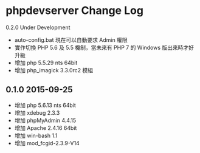 phpdevserver Change Log
========================

0.2.0 Under Development
- auto-config.bat 現在可以自動要求 Admin 權限
- 實作切換 PHP 5.6 及 5.5 機制，當未來有 PHP 7 的 Windows 版出來時才好升級
- 增加 php 5.5.29 nts 64bit
- 增加 php_imagick 3.3.0rc2 模組

0.1.0 2015-09-25
-----------------------

- 增加 php 5.6.13 nts 64bit
- 增加 xdebug 2.3.3
- 增加 phpMyAdmin 4.4.15
- 增加 Apache 2.4.16 64bit
- 增加 win-bash 1.1
- 增加 mod_fcgid-2.3.9-V14